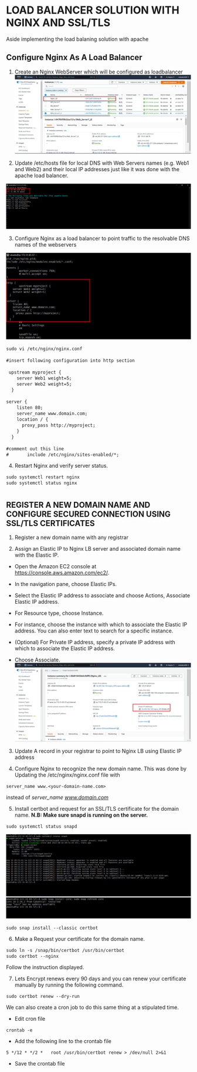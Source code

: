 # LOAD BALANCER SOLUTION WITH NGINX AND SSL/TLS
Aside implementing the load balaning solution with apache 

## Configure Nginx As A Load Balancer
1. Create an Nginx WebServer which will be configured as loadbalancer
![](./img/2.nginx_server.jpg)


2. Update /etc/hosts file for local DNS with Web Servers names (e.g. Web1 and Web2) and their local IP addresses just like it was done with the apache load balancer.

![](./img/3.hosts.jpg)

3. Configure Nginx as a load balancer to point traffic to the resolvable DNS names of the webservers

![](./img/4.edit_nginx_conf.jpg)
```
sudo vi /etc/nginx/nginx.conf

#insert following configuration into http section

 upstream myproject {
    server Web1 weight=5;
    server Web2 weight=5;
  }

server {
    listen 80;
    server_name www.domain.com;
    location / {
      proxy_pass http://myproject;
    }
  }

#comment out this line
#       include /etc/nginx/sites-enabled/*;
```


4. Restart Nginx and verify server status.
```
sudo systemctl restart nginx
sudo systemctl status nginx
```
#

## REGISTER A NEW DOMAIN NAME AND CONFIGURE SECURED CONNECTION USING SSL/TLS CERTIFICATES

1. Register a new domain name with any registrar 

2. Assign an Elastic IP to Nginx LB server and associated domain name with the Elastic IP.

- Open the Amazon EC2 console at https://console.aws.amazon.com/ec2/.

- In the navigation pane, choose Elastic IPs.

- Select the Elastic IP address to associate and choose Actions, Associate Elastic IP address.

- For Resource type, choose Instance.

- For instance, choose the instance with which to associate the Elastic IP address. You can also enter text to search for a specific instance.

- (Optional) For Private IP address, specify a private IP address with which to associate the Elastic IP address.

- Choose Associate.
![](./img/5.eip_allocation.jpg)

3. Update A record in your registrar to point to Nginx LB using Elastic IP address

4. Configure Nginx to recognize the new domain name. This was done by Updating the /etc/nginx/nginx.conf file with 
```
server_name www.<your-domain-name.com>
```
 instead of *server_name www.domain.com*

5. Install certbot and request for an SSL/TLS certificate for the domain name.
**N.B: Make sure snapd is running on the server.**
```
sudo systemctl status snapd
```
![](./img/7.ensure_snapd.jpg)
![](./img/8.ensure_snapd_updated.jpg)

```
sudo snap install --classic certbot
```
6. Make a Request your certificate for the domain name.
```
sudo ln -s /snap/bin/certbot /usr/bin/certbot
sudo certbot --nginx
```
Follow the instruction displayed.

7. Lets Encrypt renews every 90 days and you can renew your certificate manually by running the following command.
```
sudo certbot renew --dry-run
```
We can also create a cron job to do this same thing at a stipulated time. 

- Edit cron file
```
crontab -e
```
- Add the following line to the crontab file
```
5 */12 * */2 *   root /usr/bin/certbot renew > /dev/null 2>&1
```
- Save the crontab file
